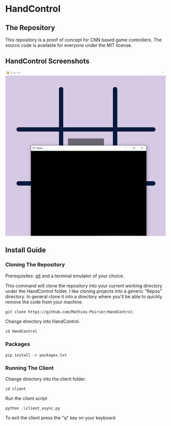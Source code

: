 # HandControl

## The Repository 

This repository is a proof of concept for CNN based game controllers. The source code is available for everyone under the MIT license.

## HandControl Screenshots

![image](images/screen1.png)

## Install Guide

### Cloning The Repository
Prerequisites: [git](https://git-scm.com/book/en/v2/Getting-Started-Installing-Git) and a terminal emulator of your choice.

This command will clone the repository into your current working directory under the HandControl folder. I like cloning projects into a generic "Repos" directory. In general clone it into a directory where you'll be able to quickly remove the code from your machine.
```
git clone https://github.com/Mathieu-Poirier/HandControl
```
Change directory into HandControl.
```
cd HandControl
```
### Packages
```
pip install -r packages.txt
```
### Running The Client
Change directory into the client folder.
```
cd client
```
Run the client script
```
python .\client_async.py
```
To exit the client press the "q" key on your keyboard
